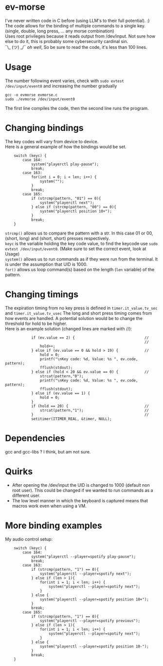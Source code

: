 # ev-morse
I've never written code in C before (using LLM's to their full potential). :) <br>
The code allows for the binding of multiple commands to a single key. (single, double, long press, ... any morse combination)<br>
Uses root privileges because it reads output from /dev/input. Not sure how else to do it, this is probably some cybersecurity cardinal sin. <br>
¯\\_ (ツ) _/¯ <i>oh well</i>, So be sure to read the code, it's less than 100 lines.

# Usage
The number following event varies, check with `sudo evtest /dev/input/event0` and increasing the number gradually
```
gcc -o evmorse evmorse.c
sudo ./evmorse /dev/input/event0
```
The first line compiles the code, then the second line runs the program.

# Changing bindings
The key codes will vary from device to device.<br>
Here is a general example of how the bindings would be set. <br>
```
    switch (keyc) {
        case 164:
            system("playerctl play-pause");
            break;
        case 163:
            for(int i = 0; i < len; i++) {
                system("");
            }
            break;
        case 165:
            if (strcmp(pattern, "01") == 0){
                system("playerctl next");
            } else if (strcmp(pattern, "00") == 0){
                system("playerctl position 10+");
            }
            break;
    }
```
`strcmp()` allows us to compare the pattern with a str. In this case 01 or 00, (short, long) and (short, short) presses respectively. <br>
`keyc` is the variable holding the key code value, to find the keycode use `sudo evtest /dev/input/event0`. (Make sure to set the correct event, look at Usage) <br>
`system()` allows us to run commands as if they were run from the terminal. It is under the assumption that UID is 1000. <br>
`for()` allows us loop command(s) based on the length (`len` variable) of the pattern.

# Changing timings
The expiration timing from no key press is defined in `timer.it_value.tv_sec` and `timer.it_value.tv_usec`
The long and short press timing comes from how events are handled. A potential solution would be to change the threshold for hold to be higher. <br>
Here is an example solution (changed lines are marked with //):
```
            if (ev.value == 2) {                                //
                                                                //
                hold++;
            } else if (ev.value == 0 && hold > 19) {            //
                hold = 0;
                printf("\nKey code: %d, Value: %s ", ev.code, pattern);
                fflush(stdout);
            } else if (hold < 20 && ev.value == 0) {            //
                strcat(pattern,"0");
                printf("\nKey code: %d, Value: %s ", ev.code, pattern);
                fflush(stdout);
            } else if (ev.value == 1) {
                hold = 0;
            }
            if (hold == 20) {                                   //
                strcat(pattern,"1");                            //
            }                                                   //
            setitimer(ITIMER_REAL, &timer, NULL);
```
# Dependencies
gcc and gcc-libs ? I think, but am not sure.

# Quirks
- After opening the /dev/input the UID is changed to 1000 (default non root user). This could be changed if we wanted to run commands as a different user.
- The low level manner in which the keyboard is captured means that macros work even when using a VM.

# More binding examples
My audio control setup:
```
    switch (keyc) {
        case 164:
            system("playerctl --player=spotify play-pause");
            break;
        case 163:
            if (strcmp(pattern, "1") == 0){
                system("playerctl --player=spotify next");
            } else if (len > 1){
                for(int i = 1; i < len; i++) {
                    system("playerctl --player=spotify next");
                } 
            } else {
                system("playerctl --player=spotify position 10+");
            }
            break;
        case 165:
            if (strcmp(pattern, "1") == 0){
                system("playerctl --player=spotify previous");
            } else if (len > 1){
                for(int i = 1; i < len; i++) {
                    system("playerctl --player=spotify next");
                } 
            } else {
                system("playerctl --player=spotify position 10-");
            }
            break;
    }
```
